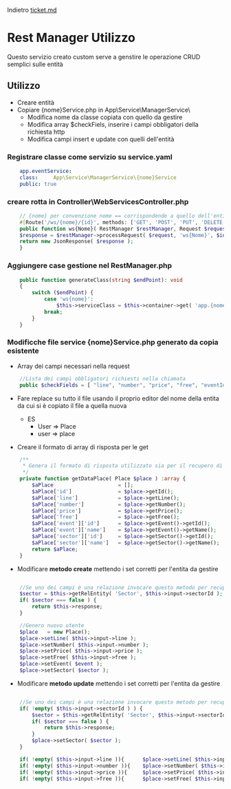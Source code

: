 Indietro [ticket.md](README.md)

# Rest Manager Utilizzo
Questo servizio creato custom serve a genstire le operazione CRUD semplici sulle entità


## Utilizzo
- Creare entità
- Copiare {nome}Service.php in App\Service\ManagerService\
    - Modifica nome da classe copiata con quello da gestire
    - Modifica array $checkFiels, inserire i campi obbligatori della richiesta http
    - Modifica campi insert e update con quelli dell'entità

### Registrare classe come servizio su service.yaml
```yaml
    app.eventService:
    class:     App\Service\ManagerService\{nome}Service      
    public: true
```
### creare rotta in Controller\WebServicesController.php
```php
    // {nome} per convenzione nome == corrispondende a quello dell'entita da gestire
    #[Route('/ws/{nome}/{id}', methods: ['GET', 'POST', 'PUT', 'DELETE'], name: 'ws{Nome}' )]
    public function ws{Nome}( RestManager $restManager, Request $request, int $id = null ) {        
    $response = $restManager->processRequest( $request, 'ws{Nome}', $id );        
    return new JsonResponse( $response );                        
    }
```
### Aggiungere case gestione nel RestManager.php
```php
    public function generateClass(string $endPoint): void
    {
        switch ($endPoint) {
            case 'ws{nome}':
                $this->serviceClass = $this->container->get( 'app.{nome}Service' );
            break;        
        }
    }
```

### Modificche file service {nome}Service.php generato da copia esistente

- Array dei campi necessari nella request
```php
    //Lista dei campi obbligatori richiesti nella chiamata    
    public $checkFields = [ "line", "number", "price", "free", "eventId", "sectorId" ];
```

- Fare replace su tutto il file usando il proprio editor del nome della entita da cui si è copiato il file a quella nuova
    - ES
        - User => Place
        - user => place

- Creare il formato di array di risposta per le get
```php
    /**
     * Genera il formato di risposta utilizzato sia per il recupero di una singola row che di tutte    
     */
    private function getDataPlace( Place $place ) :array {
        $aPlace                     = [];
        $aPlace['id']               = $place->getId();                   
        $aPlace['line']             = $place->getLine();                   
        $aPlace['number']           = $place->getNumber();                                              
        $aPlace['price']            = $place->getPrice();                                              
        $aPlace['free']             = $place->getFree();                                              
        $aPlace['event']['id']      = $place->getEvent()->getId();                           
        $aPlace['event']['name']    = $place->getEvent()->getName();                           
        $aPlace['sector']['id']     = $place->getSector()->getId();                           
        $aPlace['sector']['name']   = $place->getSector()->getName();                           
        return $aPlace;
    }
```

- Modificare **metodo create** mettendo i set corretti per l'entita da gestire
```php

    //Se uno dei campi è una relazione invocare questo metodo per recuperare la relazione a partire dal suo id univoco
    $sector = $this->getRelEntity( 'Sector', $this->input->sectorId );
    if( $sector === false ) {
        return $this->response;
    }

    //Genero nuovo utente
    $place   = new Place();
    $place->setLine( $this->input->line );
    $place->setNumber( $this->input->number );        
    $place->setPrice( $this->input->price );        
    $place->setFree( $this->input->free );             
    $place->setEvent( $event );    
    $place->setSector( $sector ); 
```

- Modificare **metodo update** mettendo i set corretti per l'entita da gestire
```php

    //Se uno dei campi è una relazione invocare questo metodo per recuperare la relazione a partire dal suo id univoco
    if( !empty( $this->input->sectorId ) ) {
        $sector = $this->getRelEntity( 'Sector', $this->input->sectorId );
        if( $sector === false ) {
            return $this->response;
        }         
        $place->setSector( $sector );   
    }

    if( !empty( $this->input->line )){      $place->setLine( $this->input->line ); }
    if( !empty( $this->input->number )){    $place->setNumber( $this->input->number ); }
    if( !empty( $this->input->price )){     $place->setPrice( $this->input->price ); }     
    if( !empty( $this->input->free )){      $place->setFree( $this->input->free ); } 
```

